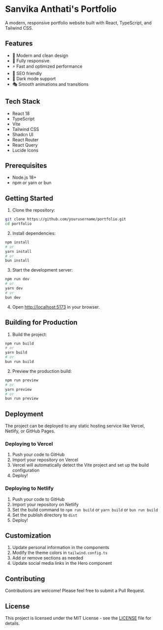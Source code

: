 # Sanvika Anthati's Portfolio

A modern, responsive portfolio website built with React, TypeScript, and Tailwind CSS.

## Features

- 🎨 Modern and clean design
- 📱 Fully responsive
- ⚡ Fast and optimized performance
- 🎯 SEO friendly
- 🌙 Dark mode support
- 🎭 Smooth animations and transitions

## Tech Stack

- React 18
- TypeScript
- Vite
- Tailwind CSS
- Shadcn UI
- React Router
- React Query
- Lucide Icons

## Prerequisites

- Node.js 18+ 
- npm or yarn or bun

## Getting Started

1. Clone the repository:
```bash
git clone https://github.com/yourusername/portfolio.git
cd portfolio
```

2. Install dependencies:
```bash
npm install
# or
yarn install
# or
bun install
```

3. Start the development server:
```bash
npm run dev
# or
yarn dev
# or
bun dev
```

4. Open [http://localhost:5173](http://localhost:5173) in your browser.

## Building for Production

1. Build the project:
```bash
npm run build
# or
yarn build
# or
bun run build
```

2. Preview the production build:
```bash
npm run preview
# or
yarn preview
# or
bun run preview
```

## Deployment

The project can be deployed to any static hosting service like Vercel, Netlify, or GitHub Pages.

### Deploying to Vercel

1. Push your code to GitHub
2. Import your repository on Vercel
3. Vercel will automatically detect the Vite project and set up the build configuration
4. Deploy!

### Deploying to Netlify

1. Push your code to GitHub
2. Import your repository on Netlify
3. Set the build command to `npm run build` or `yarn build` or `bun run build`
4. Set the publish directory to `dist`
5. Deploy!

## Customization

1. Update personal information in the components
2. Modify the theme colors in `tailwind.config.ts`
3. Add or remove sections as needed
4. Update social media links in the Hero component

## Contributing

Contributions are welcome! Please feel free to submit a Pull Request.

## License

This project is licensed under the MIT License - see the [LICENSE](LICENSE) file for details.
